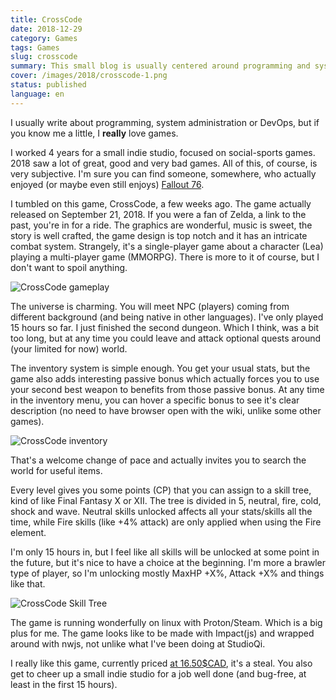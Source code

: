 ```yaml
---
title: CrossCode 
date: 2018-12-29
category: Games
tags: Games
slug: crosscode
summary: This small blog is usually centered around programming and system administration, but I love games. Let's talk about CrossCode.
cover: /images/2018/crosscode-1.png
status: published
language: en
---
```


I usually write about programming, system administration or DevOps, but if you know me a little, I **really** love games.

I worked 4 years for a small indie studio, focused on social-sports games. 2018 saw a lot of great, good and very bad games. All of this, of course, is very subjective. I'm sure you can find someone, somewhere, who actually enjoyed (or maybe even still enjoys) [Fallout 76](https://www.slashgear.com/fallout-76-has-made-bethesda-lose-its-mind-28559501/).

I tumbled on this game, CrossCode, a few weeks ago. The game actually released on September 21, 2018. If you were a fan of Zelda, a link to the past, you're in for a ride.
The graphics are wonderful, music is sweet, the story is well crafted, the game design is top notch and it has an intricate combat system. Strangely, it's a single-player game about
a character (Lea) playing a multi-player game (MMORPG). There is more to it of course, but I don't want to spoil anything.

![CrossCode gameplay](/images/2018/crosscode-2.png)

The universe is charming. You will meet NPC (players) coming from different background (and being native in other languages). I've only played 15 hours so far.
I just finished the second dungeon. Which I think, was a bit too long, but at any time you could leave and attack optional quests around (your limited for now) world.

The inventory system is simple enough. You get your usual stats, but the game also adds interesting passive bonus which actually forces you to use your
second best weapon to benefits from those passive bonus. At any time in the inventory menu, you can hover a specific bonus to see it's clear description
(no need to have browser open with the wiki, unlike some other games).

![CrossCode inventory](/images/2018/crosscode-inv.png)

That's a welcome change of pace and actually invites you to search the world for useful items.

Every level gives you some points (CP) that you can assign to a skill tree, kind of like Final Fantasy X or XII. The tree is divided in 5, neutral, fire,
cold, shock and wave. Neutral skills unlocked affects all your stats/skills all the time, while Fire skills (like +4% attack) are only applied when using
the Fire element.

I'm only 15 hours in, but I feel like all skills will be unlocked at some point in the future, but it's nice to have a choice at the beginning. I'm more a
brawler type of player, so I'm unlocking mostly MaxHP +X%, Attack +X% and things like that.

![CrossCode Skill Tree](/images/2018/crosscode-skill-tree.png)

The game is running wonderfully on linux with Proton/Steam. Which is a big plus for me. The game looks like to be made with Impact(js) and wrapped around with nwjs, not unlike what I've been doing at StudioQi.

I really like this game, currently priced [at 16.50$CAD](https://store.steampowered.com/app/368340/CrossCode/), it's a steal. You also get to cheer up a small indie studio for a job well done (and bug-free, at least in the first 15 hours).
